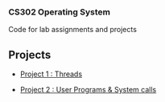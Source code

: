 ### CS302 Operating System

Code for lab assignments and projects

## Projects

- [Project 1 : Threads](https://github.com/DNXie/OS-Proj1-PintOs-Threads.git)

- [Project 2 : User Programs & System calls](https://github.com/liziwl/operating_system_project2.git)


